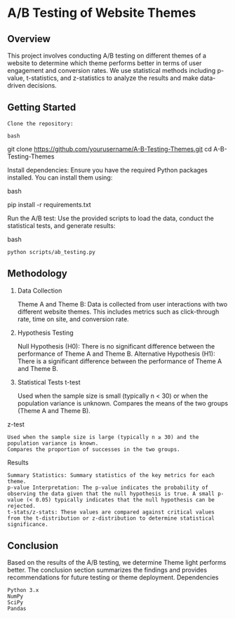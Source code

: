 # A/B Testing of Website Themes

## Overview

This project involves conducting A/B testing on different themes of a website to determine which theme performs better in terms of user engagement and conversion rates. We use statistical methods including p-value, t-statistics, and z-statistics to analyze the results and make data-driven decisions.

## Getting Started

    Clone the repository:

    bash

git clone https://github.com/yourusername/A-B-Testing-Themes.git
cd A-B-Testing-Themes

Install dependencies:
Ensure you have the required Python packages installed. You can install them using:

bash

pip install -r requirements.txt

Run the A/B test:
Use the provided scripts to load the data, conduct the statistical tests, and generate results:

bash

    python scripts/ab_testing.py

## Methodology
1. Data Collection

    Theme A and Theme B: Data is collected from user interactions with two different website themes. This includes metrics such as click-through rate, time on site, and conversion rate.

2. Hypothesis Testing

    Null Hypothesis (H0): There is no significant difference between the performance of Theme A and Theme B.
    Alternative Hypothesis (H1): There is a significant difference between the performance of Theme A and Theme B.

3. Statistical Tests
t-test

    Used when the sample size is small (typically n < 30) or when the population variance is unknown.
    Compares the means of the two groups (Theme A and Theme B).

z-test

    Used when the sample size is large (typically n ≥ 30) and the population variance is known.
    Compares the proportion of successes in the two groups.

Results

    Summary Statistics: Summary statistics of the key metrics for each theme.
    p-value Interpretation: The p-value indicates the probability of observing the data given that the null hypothesis is true. A small p-value (< 0.05) typically indicates that the null hypothesis can be rejected.
    t-stats/z-stats: These values are compared against critical values from the t-distribution or z-distribution to determine statistical significance.

## Conclusion

Based on the results of the A/B testing, we determine Theme light performs better. The conclusion section summarizes the findings and provides recommendations for future testing or theme deployment.
Dependencies

    Python 3.x
    NumPy
    SciPy
    Pandas

